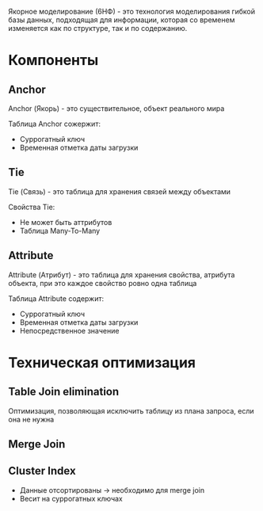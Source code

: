 Якорное моделирование (6НФ) - это технология моделирования гибкой базы данных, подходящая для информации, которая со временем изменяется как по структуре, так и по содержанию.

# Компоненты
## Anchor 
Anchor (Якорь) - это существительное, объект реального мира

Таблица Anchor сожержит:
- Суррогатный ключ
- Временная отметка даты загрузки

## Tie
Tie (Связь) - это таблица для хранения связей между объектами

Свойства Tie:
- Не может быть аттрибутов
- Таблица Many-To-Many

## Attribute
Attribute (Атрибут) - 
это таблица для хранения свойства, атрибута объекта, при это каждое свойство ровно одна таблица

Таблица Attribute содержит:
- Суррогатный ключ
- Временная отметка даты загрузки
- Непосредственное значение

# Техническая оптимизация
## Table Join elimination
Оптимизация, позволяющая исключить таблицу из плана запроса, если она не нужна

## Merge Join
## Cluster Index
- Данные отсортированы -> необходимо для merge join
- Весит на суррогатных ключах
